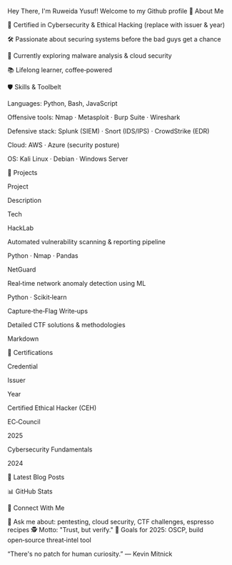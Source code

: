 Hey There, I'm Ruweida Yusuf!
Welcome to my Github profile
🔐 About Me

🏅 Certified in Cybersecurity & Ethical Hacking (replace with issuer & year)

🛠️ Passionate about securing systems before the bad guys get a chance

🤖 Currently exploring malware analysis & cloud security

📚 Lifelong learner, coffee‑powered

🛡️ Skills & Toolbelt

Languages: Python, Bash, JavaScript

Offensive tools: Nmap · Metasploit · Burp Suite · Wireshark

Defensive stack: Splunk (SIEM) · Snort (IDS/IPS) · CrowdStrike (EDR)

Cloud: AWS · Azure (security posture)

OS: Kali Linux · Debian · Windows Server

🚀 Projects

Project

Description

Tech

HackLab

Automated vulnerability scanning & reporting pipeline

Python · Nmap · Pandas

NetGuard

Real‑time network anomaly detection using ML

Python · Scikit‑learn

Capture‑the‑Flag Write‑ups

Detailed CTF solutions & methodologies

Markdown

📜 Certifications

Credential

Issuer

Year

Certified Ethical Hacker (CEH)

EC‑Council

2025

Cybersecurity Fundamentals



2024

📝 Latest Blog Posts

📊 GitHub Stats

🤝 Connect With Me





💬 Ask me about: pentesting, cloud security, CTF challenges, espresso recipes
🕵️ Motto: "Trust, but verify."
🎯 Goals for 2025: OSCP, build open‑source threat‑intel tool

“There's no patch for human curiosity.” — Kevin Mitnick

